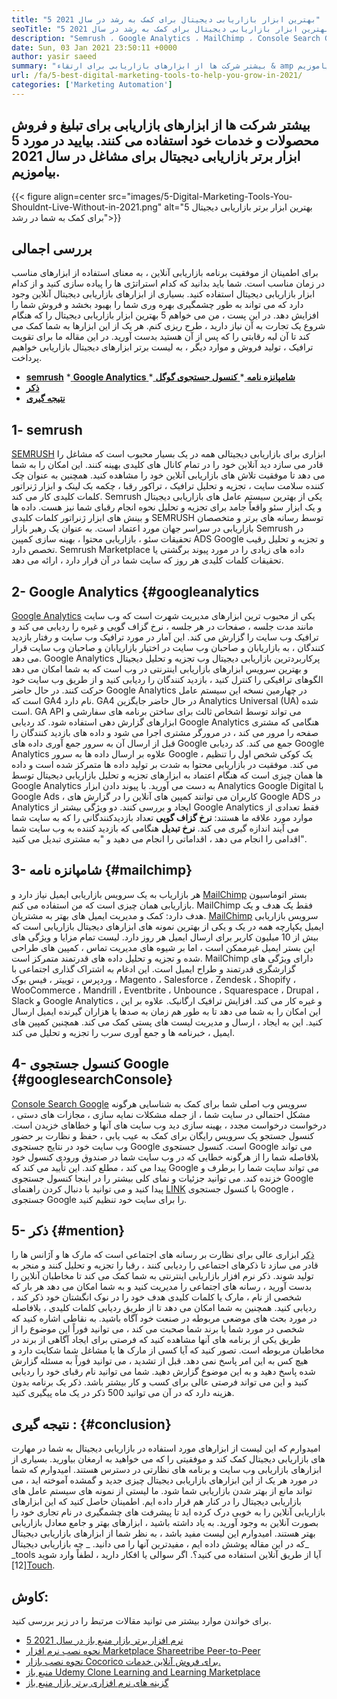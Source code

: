 ```yaml
---
title: "5 بهترین ابزار بازاریابی دیجیتال برای کمک به رشد در سال 2021" 
seoTitle: "5 بهترین ابزار بازاریابی دیجیتال برای کمک به رشد در سال 2021" 
description: "Semrush ، Google Analytics ، MailChimp ، Console Search Google و ذکر مقرون به صرفه ترین و مفیدترین ابزارهای بازاریابی دیجیتال برای رشد تجارت هستند." 
date: Sun, 03 Jan 2021 23:50:11 +0000
author: yasir saeed
summary: "بیشتر شرکت ها از ابزارهای بازاریابی برای ارتقاء & amp ؛ محصولات و خدمات خود را بفروشید. بیایید در مورد 5 ابزار برتر بازاریابی دیجیتال برای مشاغل در سال 2021 بیاموزیم." 
url: /fa/5-best-digital-marketing-tools-to-help-you-grow-in-2021/
categories: ['Marketing Automation']
---
```


## بیشتر شرکت ها از ابزارهای بازاریابی برای تبلیغ و فروش محصولات و خدمات خود استفاده می کنند. بیایید در مورد 5 ابزار برتر بازاریابی دیجیتال برای مشاغل در سال 2021 بیاموزیم.

{{< figure align=center src="images/5-Digital-Marketing-Tools-You-Shouldnt-Live-Without-in-2021.png" alt="5 بهترین ابزار برتر بازاریابی دیجیتال برای کمک به شما در رشد">}}


## **بررسی اجمالی**
برای اطمینان از موفقیت برنامه بازاریابی آنلاین ، به معنای استفاده از ابزارهای مناسب در زمان مناسب است. شما باید بدانید که کدام استراتژی ها را پیاده سازی کنید و از کدام ابزار بازاریابی دیجیتال استفاده کنید. بسیاری از ابزارهای بازاریابی دیجیتال آنلاین وجود دارد که می تواند به طور چشمگیری بهره وری شما را بهبود بخشد و فروش شما را افزایش دهد. در این پست ، من می خواهم 5 بهترین ابزار بازاریابی دیجیتال را که هنگام شروع یک تجارت به آن نیاز دارید ، طرح ریزی کنم. هر یک از این ابزارها به شما کمک می کند تا آن لبه رقابتی را که پس از آن هستید بدست آورید.
در این مقاله ما برای تقویت ترافیک ، تولید فروش و موارد دیگر ، به لیست برتر ابزارهای دیجیتال بازاریابی خواهیم پرداخت.
  * **[semrush][1]**
  *[ **Google Analytics** ][2]
  *[ **شامپانزه نامه** ][3]
  *[ **کنسول جستجوی گوگل** ][4]
  * **[ذکر][5]**
  * **[نتیجه گیری][6]**

##  **1- semrush** 
[SEMRUSH][7] ابزاری برای بازاریابی دیجیتالی همه در یک بسیار محبوب است که مشاغل را قادر می سازد دید آنلاین خود را در تمام کانال های کلیدی بهینه کنند. این امکان را به شما می دهد تا موفقیت تلاش های بازاریابی آنلاین خود را مشاهده کنید. همچنین به عنوان چک کننده سلامت سایت ، تجزیه و تحلیل ترافیک ، تراکور رقبا ، چکمه بک لینک و ابزار ژنراتور کلمات کلیدی کار می کند. Semrush یکی از بهترین سیستم عامل های بازاریابی دیجیتال و یک ابزار سئو واقعاً جامد برای تجزیه و تحلیل نحوه انجام رقبای شما نیز هست.
داده ها و بینش های ابزار ژنراتور کلمات کلیدی SEMRUSH توسط رسانه های برتر و متخصصان بازاریابی در سراسر جهان مورد اعتماد است. به عنوان یک رهبر بازار Semrush در تحقیقات سئو ، بازاریابی محتوا ، بهینه سازی کمپین ADS Google و تجزیه و تحلیل رقیب تخصص دارد. Semrush Marketplace داده های زیادی را در مورد پیوند برگشتی یا تحقیقات کلمات کلیدی هر روز که سایت شما در آن قرار دارد ، ارائه می دهد.

##  **2- Google Analytics** {#googleanalytics
[Google Analytics][8] یکی از محبوب ترین ابزارهای مدیریت شهرت است که وب سایت مانند مدت جلسه ، صفحات در هر جلسه ، نرخ گزاف گویی و غیره را ردیابی می کند و ترافیک وب سایت را گزارش می کند. این آمار در مورد ترافیک وب سایت و رفتار بازدید کنندگان ، به بازاریابان و صاحبان وب سایت در اختیار بازاریابان و صاحبان وب سایت قرار می دهد. Google Analytics پرکاربردترین بازاریابی دیجیتال وب تجزیه و تحلیل دیجیتال و بهترین سرویس ابزارهای بازاریابی اینترنتی در وب است که به شما امکان می دهد الگوهای ترافیکی را کنترل کنید ، بازدید کنندگان را ردیابی کنید و از طریق وب سایت خود حرکت کنند.
در حال حاضر Google Analytics در چهارمین نسخه این سیستم عامل است که GA4 نام دارد. GA4 در حال حاضر جایگزین Analytics Universal (UA) شده است. GA API می تواند توسط اشخاص ثالث برای ساختن برنامه های سفارشی و ابزارهای گزارش دهی استفاده شود. کد ردیابی Google Analytics هنگامی که مشتری صفحه را مرور می کند ، در مرورگر مشتری اجرا می شود و داده های بازدید کنندگان را قبل از ارسال آن به سرور جمع آوری داده های Google جمع می کند. کد ردیابی Google Analytics علاوه بر ارسال داده ها به سرور Google ، یک کوکی شخص اول را تنظیم می کند. موفقیت در بازاریابی محتوا به شدت بر تولید داده ها متمرکز شده است و داده ها همان چیزی است که هنگام اعتماد به ابزارهای تجزیه و تحلیل بازاریابی دیجیتال توسط Google Analytics به دست می آورید.
با پیوند دادن ابزار Analytics Google Digital با Google Ads ، کاربران می توانند کمپین های آنلاین را در گزارش های Google ADS در Analytics ایجاد و بررسی کنند. دو ویژگی بیشتر از Google Analytics فقط تعدادی از موارد مورد علاقه ما هستند:
**نرخ گزاف گویی** تعداد بازدیدکنندگانی را که به سایت شما می آیند اندازه گیری می کند.
**نرخ تبدیل** هنگامی که بازدید کننده به وب سایت شما اقدامی را انجام می دهد ، اقداماتی را انجام می دهید و "به مشتری تبدیل می کنید".

##  **3- شامپانزه نامه** {#mailchimp}
هر بازاریاب به یک سرویس بازاریابی ایمیل نیاز دارد و [MailChimp][9] بستر اتوماسیون بازاریابی همان چیزی است که من استفاده می کنم. MailChimp فقط یک هدف و یک هدف دارد: کمک و مدیریت ایمیل های بهتر به مشتریان.
[MailChimp][9] سرویس بازاریابی ایمیل یکپارچه همه در یک و یکی از بهترین نمونه های ابزارهای دیجیتال بازاریابی است که بیش از 10 میلیون کاربر برای ارسال ایمیل هر روز دارد. لیست تمام مزایا و ویژگی های این بستر ایمیل غیرممکن است ، اما بر شیوه های مدیریت تماس ، کمپین های طراحی شده و تجزیه و تحلیل داده های قدرتمند متمرکز است.
MailChimp دارای ویژگی های گزارشگری قدرتمند و طراح ایمیل است. این ادغام به اشتراک گذاری اجتماعی با وردپرس ، توییتر ، فیس بوک ، Magento ، Salesforce ، Zendesk ، Shopify ، WooCommerce ، Mandrill ، Eventbrite ، Unbounce ، Squarespace ، Drupal ، Slack و Google Analytics و غیره کار می کند. افزایش ترافیک ارگانیک.
علاوه بر این ، این امکان را به شما می دهد تا به طور هم زمان به صدها یا هزاران گیرنده ایمیل ارسال کنید. این به ایجاد ، ارسال و مدیریت لیست های پستی کمک می کند. همچنین کمپین های ایمیل ، خبرنامه ها و جمع آوری سرب را تجزیه و تحلیل می کند.

##  **4- کنسول جستجوی Google** {#googlesearchConsole}
[Console Search Google][10] سرویس وب اصلی شما برای کمک به شناسایی هرگونه مشکل احتمالی در سایت شما ، از جمله مشکلات نمایه سازی ، مجازات های دستی ، درخواست درخواست مجدد ، بهینه سازی دید وب سایت های آنها و خطاهای خزیدن است. کنسول جستجو یک سرویس رایگان برای کمک به عیب یابی ، حفظ و نظارت بر حضور وب سایت خود در نتایج جستجوی Google است.
کنسول جستجوی Google می تواند بلافاصله شما را از هرگونه خطایی که در وب سایت شما در صندوق ورودی کنسول خود پیدا می کند ، مطلع کند. این تأیید می کند که Google می تواند سایت شما را برطرف و خزنده کند. می توانید جزئیات و نمای کلی بیشتر را در اینجا کنسول جستجوی Google پیدا کنید و می توانید با دنبال کردن راهنمای [LINK][10] با کنسول جستجوی Google ، جستجوی Google را برای سایت خود تنظیم کنید.

##  **5- ذکر** {#mention}
[ذکر][11] ابزاری عالی برای نظارت بر رسانه های اجتماعی است که مارک ها و آژانس ها را قادر می سازد تا ذکرهای اجتماعی را ردیابی کنند ، رقبا را تجزیه و تحلیل کنند و منجر به تولید شوند. ذکر نرم افزار بازاریابی اینترنتی به شما کمک می کند تا مخاطبان آنلاین را بدست آورید ، رسانه های اجتماعی را مدیریت کنید و به شما امکان می دهد هر بار که شخصی از نام ، مارک یا کلمات کلیدی هدف خود را در نوک انگشتان خود ذکر کند ، ردیابی کنید.
همچنین به شما امکان می دهد تا از طریق ردیابی کلمات کلیدی ، بلافاصله در مورد بحث های موضعی مربوطه در صنعت خود آگاه باشید. به نقاطی اشاره کنید که شخصی در مورد شما یا برند شما صحبت می کند ، می توانید فوراً این موضوع را از طریق یکی از برنامه های آنها مشاهده کنید که فرصتی برای ایجاد آگاهی از برند در مخاطبان مربوطه است.
تصور کنید که آیا کسی از مارک ها یا مشاغل شما شکایت دارد و هیچ کس به این امر پاسخ نمی دهد. قبل از تشدید ، می توانید فوراً به مسئله گزارش شده پاسخ دهید و به این موضوع گزارش دهید. شما می توانید نام رقبای خود را ردیابی کنید و این می تواند فرصتی عالی برای کسب و کار بیشتر باشد. ذکر یک برنامه بدون هزینه دارد که در آن می توانید 500 ذکر در یک ماه پیگیری کنید.

##  **نتیجه گیری** :   {#conclusion}
امیدوارم که این لیست از ابزارهای مورد استفاده در بازاریابی دیجیتال به شما در مهارت های بازاریابی دیجیتال کمک کند و موفقیتی را که می خواهید به ارمغان بیاورید. بسیاری از ابزارهای بازاریابی وب سایت و برنامه های نظارتی در دسترس هستند. امیدوارم که شما در مورد هر یک از این ابزارهای بازاریابی دیجیتال چیزی جدید و گمشده آموخته اید ، می تواند مانع از بهتر شدن بازاریابی شما شود.
ما لیستی از نمونه های سیستم عامل های بازاریابی دیجیتال را در کنار هم قرار داده ایم. اطمینان حاصل کنید که این ابزارهای بازاریابی آنلاین را به خوبی درک کرده اید تا پیشرفت های چشمگیری در نام تجاری خود را بصورت آنلاین به وجود آورید. به یاد داشته باشید ، ابزارهای بهتر و جامع معادل بازاریابی بهتر هستند. امیدوارم این لیست مفید باشد ، به نظر شما از ابزارهای بازاریابی دیجیتال که در این مقاله پوشش داده ایم ، مفیدترین آنها را می دانید.
_ چه بازاریابی دیجیتال_ _tools آیا از طریق آنلاین استفاده می کنید؟. اگر سوالی یا افکار دارید ، لطفاً وارد شوید [12][Touch][13].

## کاوش:
برای خواندن موارد بیشتر می توانید مقالات مرتبط را در زیر بررسی کنید.
  * [5 نرم افزار برتر بازار منبع باز در سال 2021][14]
  * [نحوه نصب نرم افزار Marketplace Shareetribe Peer-to-Peer][15]
  * [نحوه نصب بازار Cocorico برای فروش آنلاین خدمات.][16]
  * [منبع باز Udemy Clone Learning and Learning Marketplace][17]
  * [گزینه های نرم افزاری برتر بازار منبع باز][18]

  
[1]: #SEMRush
[2]: #GoogleAnalytics
[3]: #MailChimp
[4]: #GoogleSearchConsole
[5]: #Mention
[6]: #Conclusion
[7]: https://www.semrush.com/
[8]: https://analytics.google.com/
[9]: https://mailchimp.com/
[10]: https://search.google.com/search-console/about
[11]: https://mention.com/en/
[12]: mailto:yasir.saeed@aspose.com
[13]: https://forum.containerize.com
[14]: https://blog.containerize.com/marketplace/top-5-open-source-marketplace-software-in-2021/
[15]: https://products.containerize.com/marketplace/sharetribe/
[16]: https://products.containerize.com/marketplace/cocorico/
[17]: https://products.containerize.com/marketplace/edurge/
[18]: https://products.containerize.com/marketplace/
